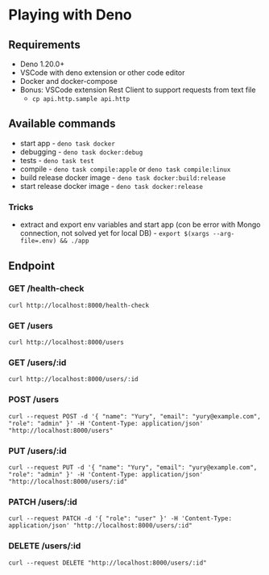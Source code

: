 # Playing with Deno

## Requirements

- Deno 1.20.0+
- VSCode with deno extension or other code editor
- Docker and docker-compose
- Bonus: VSCode extension Rest Client to support requests from text file
  - `cp api.http.sample api.http`

## Available commands

- start app - `deno task docker`
- debugging - `deno task docker:debug`
- tests - `deno task test`
- compile - `deno task compile:apple` or `deno task compile:linux`
- build release docker image - `deno task docker:build:release`
- start release docker image - `deno task docker:release`

### Tricks

- extract and export env variables and start app (con be error with Mongo connection, not solved yet for local DB) -
  `export $(xargs --arg-file=.env) && ./app`

## Endpoint

### GET /health-check

`curl http://localhost:8000/health-check`

### GET /users

`curl http://localhost:8000/users`

### GET /users/:id

`curl http://localhost:8000/users/:id`

### POST /users

`curl --request POST -d '{ "name": "Yury", "email": "yury@example.com", "role": "admin" }' -H 'Content-Type: application/json' "http://localhost:8000/users"`

### PUT /users/:id

`curl --request PUT -d '{ "name": "Yury", "email": "yury@example.com", "role": "admin" }' -H 'Content-Type: application/json' "http://localhost:8000/users/:id"`

### PATCH /users/:id

`curl --request PATCH -d '{ "role": "user" }' -H 'Content-Type: application/json' "http://localhost:8000/users/:id"`

### DELETE /users/:id

`curl --request DELETE "http://localhost:8000/users/:id"`
